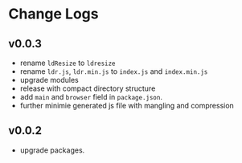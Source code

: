 # Change Logs

## v0.0.3

 - rename `ldResize` to `ldresize`
 - rename `ldr.js`, `ldr.min.js` to `index.js` and `index.min.js`
 - upgrade modules
 - release with compact directory structure
 - add `main` and `browser` field in `package.json`.
 - further minimie generated js file with mangling and compression


## v0.0.2

 - upgrade packages.

